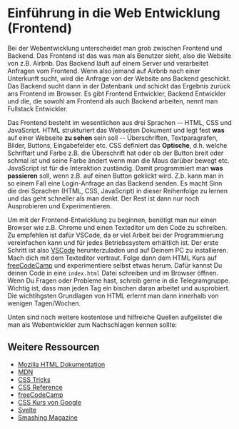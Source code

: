 # Einführung in die Web Entwicklung (Frontend)

Bei der Webentwicklung unterscheidet man grob zwischen Frontend und Backend. Das Frontend ist das was man als Benutzer sieht, also die Website von z.B. Airbnb. Das Backend läuft auf einem Server und verarbeitet Anfragen vom Frontend. Wenn also jemand auf Airbnb nach einer Unterkunft sucht, wird die Anfrage von der Website ans Backend geschickt. Das Backend sucht dann in der Datenbank und schickt das Ergebnis zurück ans Frontend im Browser. Es gibt Frontend Entwickler, Backend Entwickler und die, die sowohl am Frontend als auch Backend arbeiten, nennt man Fullstack Entwickler.

Das Frontend besteht im wesentlichen aus drei Sprachen -- HTML, CSS und JavaScript. HTML strukturiert das Webseiten Dokument und legt fest **was** auf einer Webseite **zu sehen** sein soll -- Überschriften, Textparagrafen, Bilder, Buttons, Eingabefelder etc. CSS definiert das **Optische**, d.h. welche Schriftart und Farbe z.B. die Überschrift hat oder ob der Button breit oder schmal ist und seine Farbe ändert wenn man die Maus darüber bewegt etc. JavaScript ist für die Interaktion zuständig. Damit programmiert man **was passieren** soll, wenn z.B. auf einen Button geklickt wird. Z.b. kann man in so einem Fall eine Login-Anfrage an das Backend senden. Es macht Sinn die drei Sprachen (HTML, CSS, JavaScript) in dieser Reihenfolge zu lernen und das geht schneller als man denkt. Der Rest ist dann nur noch Ausprobieren und Experimentieren.

Um mit der Frontend-Entwicklung zu beginnen, benötigt man nur einen Browser wie z.B. Chrome und einen Texteditor um den Code zu schreiben. Zu empfehlen ist dafür VSCode, da er viel Arbeit bei der Programmierung vereinfachen kann und für jedes Betriebssystem erhältlich ist. Der erste Schritt ist also [VSCode](https://code.visualstudio.com/) herunterzuladen und auf Deinem PC zu installieren. Mach dich mit dem Texteditor vertraut. Folge dann dem HTML Kurs auf [freeCodeCamp](https://www.freecodecamp.org/learn/responsive-web-design/basic-html-and-html5/say-hello-to-html-elements) und experimentiere selbst etwas herum. Dafür kannst Du deinen Code in eine `index.html` Datei schreiben und im Browser öffnen. Wenn Du Fragen oder Probleme hast, schreib gerne in die Telegramgruppe. Wichtig ist, dass man jeden Tag ein bischen daran arbeitet und ausprobiert. Die wichtihgsten Grundlagen von HTML erlernt man dann innerhalb von wenigen Tagen/Wochen.

Unten sind noch weitere kostenlose und hilfreiche Quellen aufgelistet die man als Webentwickler zum Nachschlagen kennen sollte:

## Weitere Ressourcen
* [Mozilla HTML Dokumentation](https://developer.mozilla.org/en-US/docs/Learn/HTML)
* [MDN](https://developer.mozilla.org/de/docs/Learn)
* [CSS Tricks](https://css-tricks.com/)
* [CSS Reference](https://cssreference.io/)
* [freeCodeCamp](https://www.freecodecamp.org/learn)
* [CSS Kurs von Google](https://web.dev/learn/css/)
* [Svelte](https://svelte.dev/)
* [Smashing Magazine](https://www.smashingmagazine.com/)
